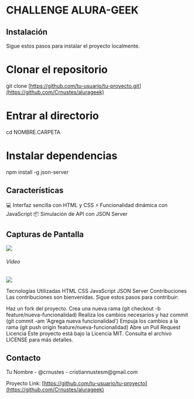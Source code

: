 <h1>CHALLENGE ALURA-GEEK </h1>

## Instalación

Sigue estos pasos para instalar el proyecto localmente.


# Clonar el repositorio
git clone [https://github.com/tu-usuario/tu-proyecto.git](https://github.com/Crnustes/alurageek)

# Entrar al directorio
cd NOMBRE.CARPETA

# Instalar dependencias
npm install -g json-server

<h2>Características</h2>
💻 Interfaz sencilla con HTML y CSS
⚡ Funcionalidad dinámica con JavaScript
📦 Simulación de API con JSON Server
<h2>Capturas de Pantalla</h2>
<img src="https://github.com/Crnustes/alurageek/assets/61037799/cf3b03f0-1ab8-41e7-8a71-e5db058e4c5d" >
<h6>Video</h6>
<img src="https://github.com/Crnustes/alurageek/assets/61037799/e7dd3f15-4971-48a9-a990-dc58a1a6633c" >

Tecnologías Utilizadas
HTML
CSS
JavaScript
JSON Server
Contribuciones
Las contribuciones son bienvenidas. Sigue estos pasos para contribuir:

Haz un fork del proyecto.
Crea una nueva rama (git checkout -b feature/nueva-funcionalidad)
Realiza los cambios necesarios y haz commit (git commit -am 'Agrega nueva funcionalidad')
Empuja los cambios a la rama (git push origin feature/nueva-funcionalidad)
Abre un Pull Request
Licencia
Este proyecto está bajo la Licencia MIT. Consulta el archivo LICENSE para más detalles.

<h2>Contacto</h2>
Tu Nombre - @crnustes - cristiannustesm@gmail.com

Proyecto Link: [https://github.com/tu-usuario/tu-proyecto](https://github.com/Crnustes/alurageek)

